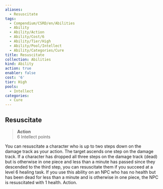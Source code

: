 ```yaml
---
aliases:
  - Resuscitate
tags:
  - Compendium/CSRD/en/Abilities
  - Ability
  - Ability/Action
  - Ability/Cost/6
  - Ability/Tier/High
  - Ability/Pool/Intellect
  - Ability/Categories/Cure
title: Resuscitate
collection: Abilities
kind: Ability
action: true
enabler: false
cost: '6'
tier: High
pools:
  - Intellect
categories:
  - Cure
---
```

## Resuscitate  
>**Action**  
>6 Intellect points
  
You can resuscitate a character who is up to two steps down on the damage track as your action. The target ascends one step on the damage track. If a character has dropped all three steps on the damage track (dead) but is otherwise in one piece and less than a minute has passed since they descended to the third step, you can resuscitate them if you succeed at a level 6 healing task. If you use this ability on an NPC who has no health but has been dead for less than a minute and is otherwise in one piece, the NPC is resuscitated with 1 health. Action.
